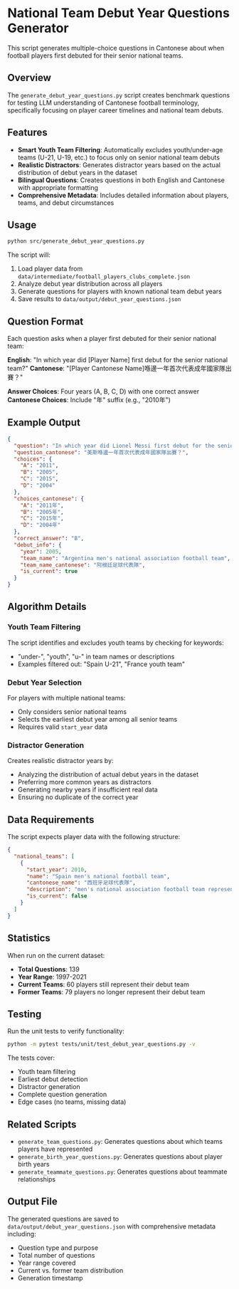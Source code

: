 # National Team Debut Year Questions Generator

This script generates multiple-choice questions in Cantonese about when football players first debuted for their senior national teams.

## Overview

The `generate_debut_year_questions.py` script creates benchmark questions for testing LLM understanding of Cantonese football terminology, specifically focusing on player career timelines and national team debuts.

## Features

- **Smart Youth Team Filtering**: Automatically excludes youth/under-age teams (U-21, U-19, etc.) to focus only on senior national team debuts
- **Realistic Distractors**: Generates distractor years based on the actual distribution of debut years in the dataset
- **Bilingual Questions**: Creates questions in both English and Cantonese with appropriate formatting
- **Comprehensive Metadata**: Includes detailed information about players, teams, and debut circumstances

## Usage

```bash
python src/generate_debut_year_questions.py
```

The script will:
1. Load player data from `data/intermediate/football_players_clubs_complete.json`
2. Analyze debut year distribution across all players
3. Generate questions for players with known national team debut years
4. Save results to `data/output/debut_year_questions.json`

## Question Format

Each question asks when a player first debuted for their senior national team:

**English**: "In which year did [Player Name] first debut for the senior national team?"
**Cantonese**: "[Player Cantonese Name]喺邊一年首次代表成年國家隊出賽？"

**Answer Choices**: Four years (A, B, C, D) with one correct answer
**Cantonese Choices**: Include "年" suffix (e.g., "2010年")

## Example Output

```json
{
  "question": "In which year did Lionel Messi first debut for the senior national team?",
  "question_cantonese": "美斯喺邊一年首次代表成年國家隊出賽？",
  "choices": {
    "A": "2011",
    "B": "2005", 
    "C": "2015",
    "D": "2004"
  },
  "choices_cantonese": {
    "A": "2011年",
    "B": "2005年",
    "C": "2015年", 
    "D": "2004年"
  },
  "correct_answer": "B",
  "debut_info": {
    "year": 2005,
    "team_name": "Argentina men's national association football team",
    "team_name_cantonese": "阿根廷足球代表隊",
    "is_current": true
  }
}
```

## Algorithm Details

### Youth Team Filtering
The script identifies and excludes youth teams by checking for keywords:
- "under-", "youth", "u-" in team names or descriptions
- Examples filtered out: "Spain U-21", "France youth team"

### Debut Year Selection
For players with multiple national teams:
- Only considers senior national teams
- Selects the earliest debut year among all senior teams
- Requires valid `start_year` data

### Distractor Generation
Creates realistic distractor years by:
- Analyzing the distribution of actual debut years in the dataset
- Preferring more common years as distractors
- Generating nearby years if insufficient real data
- Ensuring no duplicate of the correct year

## Data Requirements

The script expects player data with the following structure:
```json
{
  "national_teams": [
    {
      "start_year": 2010,
      "name": "Spain men's national football team",
      "cantonese_name": "西班牙足球代表隊",
      "description": "men's national association football team representing Spain",
      "is_current": false
    }
  ]
}
```

## Statistics

When run on the current dataset:
- **Total Questions**: 139
- **Year Range**: 1997-2021
- **Current Teams**: 60 players still represent their debut team
- **Former Teams**: 79 players no longer represent their debut team

## Testing

Run the unit tests to verify functionality:
```bash
python -m pytest tests/unit/test_debut_year_questions.py -v
```

The tests cover:
- Youth team filtering
- Earliest debut detection
- Distractor generation
- Complete question generation
- Edge cases (no teams, missing data)

## Related Scripts

- `generate_team_questions.py`: Generates questions about which teams players have represented
- `generate_birth_year_questions.py`: Generates questions about player birth years
- `generate_teammate_questions.py`: Generates questions about teammate relationships

## Output File

The generated questions are saved to `data/output/debut_year_questions.json` with comprehensive metadata including:
- Question type and purpose
- Total number of questions
- Year range covered
- Current vs. former team distribution
- Generation timestamp
